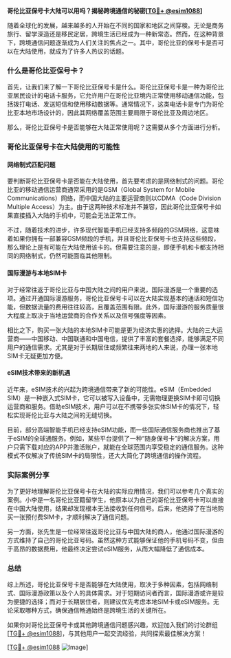 **哥伦比亚保号卡大陆可以用吗？揭秘跨境通信的秘密[[TG💪+ @esim1088](https://t.me/s/esim1088)]**

随着全球化的发展，越来越多的人开始在不同的国家和地区之间穿梭。无论是商务旅行、留学深造还是移民定居，跨境生活已经成为一种新常态。然而，在这种背景下，跨境通信问题逐渐成为人们关注的焦点之一。其中，哥伦比亚的保号卡是否可以在大陆使用，就成为了许多人热议的话题。

### 什么是哥伦比亚保号卡？

首先，让我们来了解一下哥伦比亚保号卡是什么。哥伦比亚保号卡是一种为哥伦比亚居民设计的电话卡服务，它允许用户在哥伦比亚境内正常使用移动通信功能，包括拨打电话、发送短信和使用移动数据等。通常情况下，这类电话卡是专门为哥伦比亚本地市场设计的，因此其网络覆盖范围主要局限于哥伦比亚及周边地区。

那么，哥伦比亚保号卡是否能够在大陆正常使用呢？这需要从多个方面进行分析。

### 哥伦比亚保号卡在大陆使用的可能性

#### 网络制式匹配问题

要判断哥伦比亚保号卡是否能在大陆使用，首先要考虑的是网络制式的问题。哥伦比亚的移动通信运营商通常采用的是GSM（Global System for Mobile Communications）网络，而中国大陆的主要运营商则以CDMA（Code Division Multiple Access）为主。由于这两种技术标准并不兼容，因此哥伦比亚保号卡如果直接插入大陆的手机中，可能会无法正常工作。

不过，随着技术的进步，许多现代智能手机已经支持多频段的GSM网络，这意味着如果你拥有一部兼容GSM频段的手机，并且哥伦比亚保号卡也支持这些频段，那么理论上是有可能在大陆使用该卡的。但需要注意的是，即便手机和卡都支持相同的网络制式，仍然可能面临其他限制。

#### 国际漫游与本地SIM卡

对于经常往返于哥伦比亚与中国大陆之间的用户来说，国际漫游是一个重要的选项。通过开通国际漫游服务，哥伦比亚保号卡可以在大陆实现基本的通话和短信功能，但数据流量的费用往往较高，且覆盖范围有限。此外，国际漫游的服务质量很大程度上取决于当地运营商的合作关系以及信号强度等因素。

相比之下，购买一张大陆的本地SIM卡可能是更为经济实惠的选择。大陆的三大运营商——中国移动、中国联通和中国电信，提供了丰富的套餐选择，能够满足不同用户的通信需求。尤其是对于长期居住或频繁往来两地的人来说，办理一张本地SIM卡无疑更加方便。

#### eSIM技术带来的新机遇

近年来，eSIM技术的兴起为跨境通信带来了新的可能性。eSIM（Embedded SIM）是一种嵌入式SIM卡，它可以被写入设备中，无需物理更换SIM卡即可切换运营商和服务。借助eSIM技术，用户可以在不携带多张实体SIM卡的情况下，轻松实现哥伦比亚与大陆之间的无缝切换。

目前，部分高端智能手机已经支持eSIM功能，而一些国际通信服务商也推出了基于eSIM的全球通服务。例如，某些平台提供了一种“随身保号卡”的解决方案，用户只需下载对应的APP并激活账户，就能在全球范围内享受稳定的通信服务。这种模式不仅解决了传统SIM卡的局限性，还大大简化了跨境通信的操作流程。

### 实际案例分享

为了更好地理解哥伦比亚保号卡在大陆的实际应用情况，我们可以参考几个真实的案例。小李是一名哥伦比亚籍留学生，他原本以为自己的哥伦比亚保号卡可以直接在中国大陆使用，结果却发现根本无法接收到任何信号。后来，他选择了在当地购买一张预付费SIM卡，才顺利解决了通信问题。

另一方面，张先生是一位经常往返哥伦比亚与中国大陆的商人，他通过国际漫游的方式维持了自己的哥伦比亚号码。虽然这种方式能够保证他的手机号码不变，但由于高昂的数据费用，他最终决定尝试eSIM服务，从而大幅降低了通信成本。

### 总结

综上所述，哥伦比亚保号卡是否能够在大陆使用，取决于多种因素，包括网络制式、国际漫游政策以及个人的具体需求。对于短期访问者而言，国际漫游或许是较为便捷的选择；而对于长期居住者，则建议优先考虑本地SIM卡或eSIM服务。无论采取哪种方式，确保通信畅通始终是跨境生活的关键所在。

如果你对哥伦比亚保号卡或其他跨境通信问题感兴趣，欢迎加入我们的讨论群组[[TG💪+ @esim1088](https://t.me/s/esim1088)]，与其他用户一起交流经验，共同探索最佳解决方案！

[[TG💪+ @esim1088](https://t.me/s/esim1088) ![Image](https://i.postimg.cc/4NQfJmqS/Snipaste-2025-05-13-00-14-12.png)]